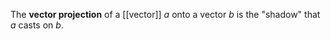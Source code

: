 The **vector projection** of a [[vector]] $a$ onto a vector $b$ is the "shadow" that $a$ casts on $b$.